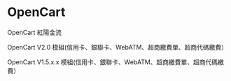 # OpenCart
OpenCart 紅陽金流

OpenCart V2.0 模組(信用卡、銀聯卡、WebATM、超商繳費單、超商代碼繳費）

OpenCart V1.5.x.x 模組(信用卡、銀聯卡、WebATM、超商繳費單、超商代碼繳費）
